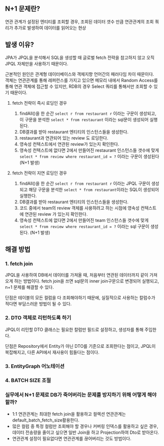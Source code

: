 ## N+1 문제란?
연관 관계가 설정된 엔티티를 조회할 경우, 조회된 데이터 갯수 만큼 연관관계의 조회 쿼리가 추가로 발생하여 데이터를 읽어오는 현상

## 발생 이유?
JPA가 JPQL을 분석해서 SQL을 생성할 때 글로벌 fetch 전략을 참고하지 않고 오직 JPQL 자체만을 사용하기 때문이다.</br>

근본적인 원인은 관계형 데이터베이스와 객체지향 언어간의 패러다임 차이 때문이다.</br>
객체는 연관관계를 통해 레퍼런스를 가지고 있으면 메모리 내에서 Random Access를 통해 연관 객체에 접근할 수 있지만, RDB의 경우 Select 쿼리를 통해서만 조회할 수 있기 때문이다.


1. fetch 전략이 즉시 로딩인 경우
   1. findAll()을 한 순간 `select r from restaurant r` 이라는 구문이 생성되고, 이 구문을 분석한 `select * from restaurant` 이라는 sql문이 생성되어 실행된다.
   2. DB결과를 받아 restaurant 엔티티의 인스턴스들을 생성한다.
   3. restaurant과 연관되어 있는 review 도 로딩한다.
   4. 영속성 컨텍스트에서 연관된 review가 있는지 확인한다.
   5. 영속성 컨텍스트에 없다면 2에서 만들어진 restaurant 인스턴스들 갯수에 맞게 `select * from review where restaurant_id = ?` 이라는 구문이 생성된다 (N+1 발생)
    
2. fetch 전략이 지연 로딩인 경우
   1. findAll()을 한 순간 `select r from restaurant r` 이라는 JPQL 구문이 생성되고 해당 구문을 분석한 `select * from restaurant`이라는 SQL이 생성되어 실행한다.
   2. DB결과를 받아 restaurant 엔티티의 인스턴스들을 생성한다.
   3. 코드 중에서 team의 review 객체를 사용하려고 하는 시점에 영속성 컨텍스트에 연관된 review 가 있는지 확인한다.
   4. 영속성 컨텍스트에 없다면 2에서 만들어진 team 인스턴스들 갯수에 맞게 `select * from review where restaurant_id = ?` 이라는 sql 구문이 생성된다. (N+1 발생)
  

## 해결 방법
### 1. fetch join
JPQL을 사용하여 DB에서 데이터를 가져올 때, 처음부터 연관된 데이터까지 같이 가져오게 하는 방법이다.
fetch join을 쓰면 sql문의 inner join구문으로 변경되어 실행되고, n+1 문제를 해결할 수 있다.

단점은 테이블의 모든 컬럼을 다 조회해야하기 때문에, 실질적으로 사용하는 칼럼수가 적다면 부담스러운 방법이 될 수 있다.

### 2. DTO 객체로 리턴하도록 하기
JPQL이 리턴할 DTO 클래스는 필요한 칼럼만 필드로 설정하고, 생성자를 통해 주입한다.

단점은 Repository에서 Entity가 아닌 DTO를 기준으로 조회한다는 점이고, JPQL이 복잡해지고, 다른 API에서 재사용이 힘들다는 점이다.

### 3. EntityGraph 어노테이션

### 4. BATCH SIZE 조절

### 실무에서 N+1 문제로 DB가 죽어버리는 문제를 방지하기 위해 어떻게 해야할까?
- 1:1 연관관계는 최대한 fetch join을 활용하고 컬렉션 연관관계는 default_batch_fetch_size활용한다.
- 많은 컬럼 중 특정 컬럼만 조회해야 할 경우나 커버링 인덱스를 활용하고 싶은 경우, 데이터 전송량을 줄이고 싶으면 일반 Join을 하고 Projection하여 Dto로 받아온다.
- 연관관계 설정이 필요없다면 연관관계를 끊어버리는 것도 방법이다.
